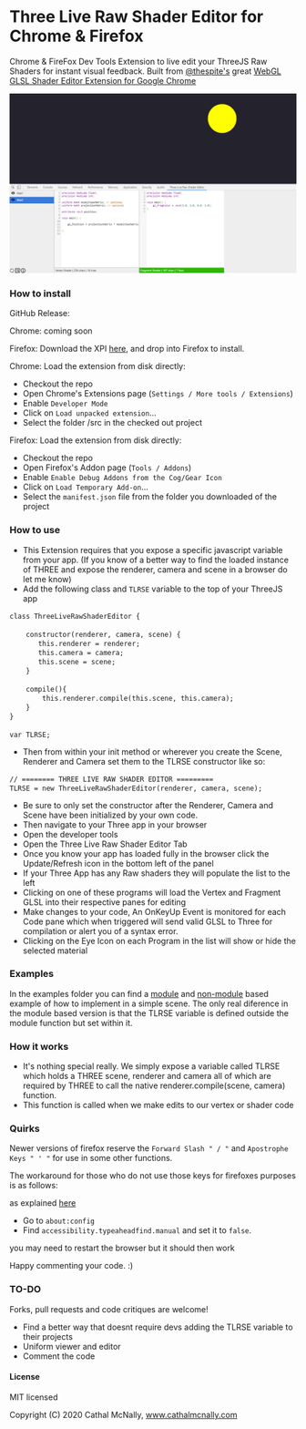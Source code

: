 # Three Live Raw Shader Editor for Chrome & Firefox
Chrome &amp; FireFox Dev Tools Extension to live edit your ThreeJS  Raw Shaders for instant visual feedback. Built from [@thespite's](https://twitter.com/thespite) great [WebGL GLSL Shader Editor Extension for Google Chrome](https://github.com/spite/ShaderEditorExtension)

![Shader Editor](/about/screen1.png)

### How to install ###

GitHub Release:

Chrome: coming soon

Firefox: Download the XPI [here](https://github.com/thefoofighter/ThreeLiveRawShaderEditor/releases/download/1.0/three_live_raw_shader_editor-1.0-an+fx.xpi), and drop into Firefox to install.

Chrome: Load the extension from disk directly:
- Checkout the repo
- Open Chrome's Extensions page (``Settings / More tools / Extensions``)
- Enable ``Developer Mode``
- Click on ``Load unpacked extension``...
- Select the folder /src in the checked out project

Firefox: Load the extension from disk directly:
- Checkout the repo
- Open Firefox's Addon page (``Tools / Addons``)
- Enable ``Enable Debug Addons from the Cog/Gear Icon``
- Click on ``Load Temporary Add-on``...
- Select the ``manifest.json`` file from the folder you downloaded of the project

### How to use ###

- This Extension requires that you expose a specific javascript variable from your app. (If you know of a better way to find the loaded instance of THREE and expose the renderer, camera and scene in a browser do let me know)
- Add the following class and ``TLRSE`` variable to the top of your ThreeJS app 
```
class ThreeLiveRawShaderEditor {

    constructor(renderer, camera, scene) {
       this.renderer = renderer;
       this.camera = camera;
       this.scene = scene;
    }

    compile(){
        this.renderer.compile(this.scene, this.camera);
    }
}

var TLRSE;
```
- Then from within your init method or wherever you create the Scene, Renderer and Camera set them to the TLRSE constructor like so:
```
// ======== THREE LIVE RAW SHADER EDITOR =========
TLRSE = new ThreeLiveRawShaderEditor(renderer, camera, scene);
```
- Be sure to only set the constructor after the Renderer, Camera and Scene have been initialized by your own code.
- Then navigate to your Three app in your browser
- Open the developer tools
- Open the Three Live Raw Shader Editor Tab
- Once you know your app has loaded fully in the browser click the Update/Refresh icon in the bottom left of the panel
- If your Three App has any Raw shaders they will populate the list to the left
- Clicking on one of these programs will load the Vertex and Fragment GLSL into their respective panes for editing
- Make changes to your code, An OnKeyUp Event is monitored for each Code pane which when triggered will send valid GLSL to Three for compilation or alert you of a syntax error.
- Clicking on the Eye Icon on each Program in the list will show or hide the selected material

### Examples ###

In the examples folder you can find a [module](/examples/ModuleBased/hero.js) and [non-module](/examples/Non-ModuleBasedhero.js) based example of how to implement in a simple scene.
The only real diference in the module based version is that the TLRSE variable is defined outside the module function but set within it.

### How it works ###

- It's nothing special really. We simply expose a variable called TLRSE which holds a THREE scene, renderer and camera all of which are required by THREE to call the native renderer.compile(scene, camera) function.
- This function is called when we make edits to our vertex or shader code

### Quirks ###

Newer versions of firefox reserve the ``Forward Slash " / "`` and ``Apostrophe Keys " ' "`` for use in some other functions. 

The workaround for those who do not use those keys for firefoxes purposes is as follows:

as explained [here](https://stackoverflow.com/questions/19650894/disable-slash-and-apostrophe-from-opening-quick-find-on-firefox?noredirect=1&lq=1)

- Go to ``about:config``
- Find ``accessibility.typeaheadfind.manual`` and set it to ``false``.

you may need to restart the browser but it should then work

Happy commenting your code. :)

### TO-DO ###

Forks, pull requests and code critiques are welcome!

- Find a better way that doesnt require devs adding the TLRSE variable to their projects
- Uniform viewer and editor
- Comment the code

#### License ####

MIT licensed

Copyright (C) 2020 Cathal McNally, www.cathalmcnally.com

